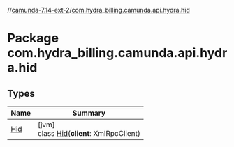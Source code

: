 //[camunda-7.14-ext-2](../../index.md)/[com.hydra_billing.camunda.api.hydra.hid](index.md)

# Package com.hydra_billing.camunda.api.hydra.hid

## Types

| Name | Summary |
|---|---|
| [Hid](-hid/index.md) | [jvm]<br>class [Hid](-hid/index.md)(**client**: XmlRpcClient) |
